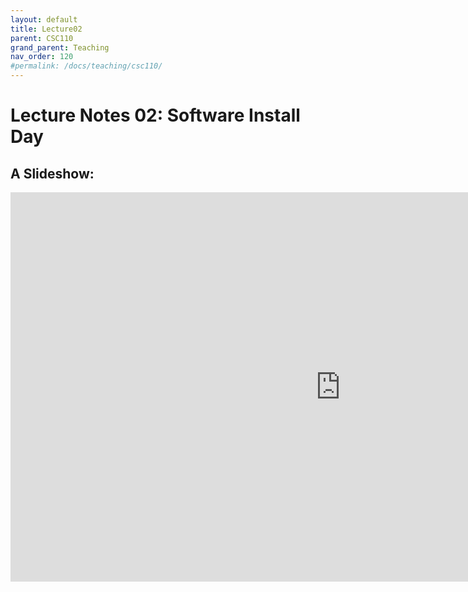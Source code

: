 ```yaml
---
layout: default
title: Lecture02
parent: CSC110
grand_parent: Teaching
nav_order: 120
#permalink: /docs/teaching/csc110/
---  
```

  

Lecture Notes 02: Software Install Day
===========================================



A Slideshow:
---------------


<iframe src="https://docs.google.com/presentation/d/e/2PACX-1vSFn9MdymRXp6TaC1U1xqHv-IjNZY4z2on633VaZt8i5akzZN25SC9GsJeIduwwu-6S8BWWVKbWp33W/embed?start=false&loop=false&delayms=60000" frameborder="0" width="1055" height="623" allowfullscreen="true" mozallowfullscreen="true" webkitallowfullscreen="true"></iframe>